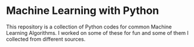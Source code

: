 # Machine Learning with Python

This repository is a collection of Python codes for common Machine Learning Algorithms. I worked on some of these for fun and some of them I collected from different sources.
